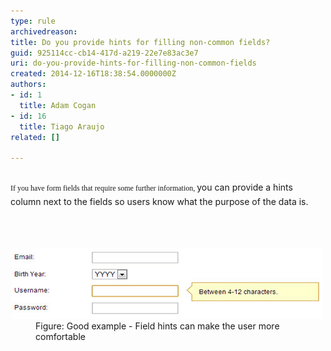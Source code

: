 ```yaml
---
type: rule
archivedreason: 
title: Do you provide hints for filling non-common fields?
guid: 925114cc-cb14-417d-a219-22e7e83ac3e7
uri: do-you-provide-hints-for-filling-non-common-fields
created: 2014-12-16T18:38:54.0000000Z
authors:
- id: 1
  title: Adam Cogan
- id: 16
  title: Tiago Araujo
related: []

---
```



<div class="page" title="Page 1"><div class="layoutArea"><div class="column"><p><span style="font-size:9pt;font-family:verdana;">If you have form fields that require some further information, </span><span style="line-height:1.6;">you can provide a hints column next to the fields so users know what the purpose of the data is.</span></p></div></div></div>
<br><excerpt class='endintro'></excerpt><br>
<dl class="goodImage"><dt> 
      <img src="field-hints.jpg" alt="field hints" />
   </dt><dd> Figure: Good example - Field hints can make the user more comfortable​</dd></dl>



